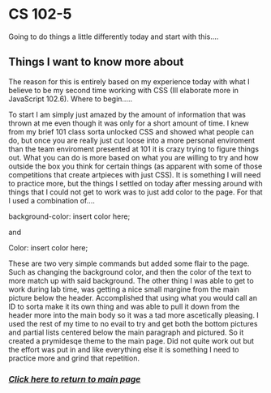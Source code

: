 # CS 102-5

Going to do things a little differently today and start with this....

## Things I want to know more about

The reason for this is entirely based on my experience today with what I believe to be my second time working with CSS (Ill elaborate more in JavaScript 102.6). Where to begin.....

To start I am simply just amazed by the amount of information that was thrown at me even though it was only for a short amount of time. I knew from my brief 101 class sorta unlocked CSS and showed what people can do, but once you are really just cut loose into a more personal enviroment than the team enviroment presented at 101 it is crazy trying to figure things out. What you can do is more based on what you are willing to try and how outside the box you think for certain things (as apparent with some of those competitions that create artpieces with just CSS). It is something I will need to practice more, but the things I settled on today after messing around with things that I could not get to work was to just add color to the page. For that I used a combination of....

background-color: insert color here;

and 

Color: insert color here;

These are two very simple commands but added some flair to the page. Such as changing the background color, and then the color of the text to more match up with said background. The other thing I was able to get to work during lab time, was getting a nice small margine from the main picture below the header. Accomplished that using what you would call an ID to sorta make it its own thing and was able to pull it down from the header more into the main body so it was a tad more ascetically pleasing. I used the rest of my time to no evail to try and get both the bottom pictures and partial lists centered below the main paragraph and pictured. So it created a prymidesqe theme to the main page. Did not quite work out but the effort was put in and like everything else it is something I need to practice more and grind that repetition.

### [*Click here to return to main page*](../README.md)